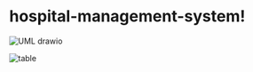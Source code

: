 # hospital-management-system!
![UML drawio](https://github.com/InsafAmer01/hospital-management-system/assets/111234991/c5375cb8-2a94-482e-a3e6-9ed1406f22bb)

![table](https://github.com/InsafAmer01/hospital-management-system/assets/111234991/02608018-05ba-4266-a4bf-e26816a37453)
